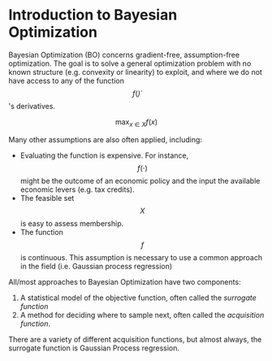 # Introduction to Bayesian Optimization

Bayesian Optimization (BO) concerns gradient-free, assumption-free optimization. The goal
is to solve a general optimization problem with no known structure (e.g. convexity or linearity)
to exploit, and where we do not have access to any of the function $$f(\dot)$$'s derivatives.

$$\max_{x \in X} f(x)$$

Many other assumptions are also often applied, including:

- Evaluating the function is expensive. For instance, $$f(\cdot)$$ might be the outcome
of an economic policy and the input the available economic levers (e.g. tax credits).
- The feasible set $$X$$ is easy to assess membership.
- The function $$f$$ is continuous. This assumption is necessary to use a common approach
in the field (i.e. Gaussian process regression)

All/most approaches to Bayesian Optimization have two components:
1. A statistical model of the objective function, often called the _surrogate function_
2. A method for deciding where to sample next, often called the _acquisition function_.

There are a variety of different acquisition functions, but almost always, the 
surrogate function is Gaussian Process regression.

